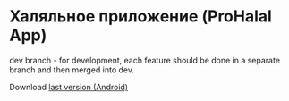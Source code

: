# Халяльное приложение (ProHalal App)

dev branch - for development, each feature should be done in a separate branch and then merged into dev.

Download [last version (Android)](https://drive.google.com/file/d/1flYtdV4aYvW7HUy-zQiLUMW-UyJg4ZG2/view)
